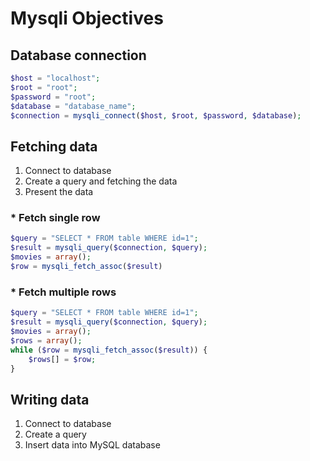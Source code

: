 # Mysqli Objectives


## Database connection
```php
$host = "localhost";
$root = "root";
$password = "root";
$database = "database_name";
$connection = mysqli_connect($host, $root, $password, $database);
```


## Fetching data
1) Connect to database
2) Create a query and fetching the data
3) Present the data

### * Fetch single row
```php
$query = "SELECT * FROM table WHERE id=1";
$result = mysqli_query($connection, $query);
$movies = array();
$row = mysqli_fetch_assoc($result)
```
### * Fetch multiple rows
```php
$query = "SELECT * FROM table WHERE id=1";
$result = mysqli_query($connection, $query);
$movies = array();
$rows = array();
while ($row = mysqli_fetch_assoc($result)) {
    $rows[] = $row;
}
```


## Writing data
1) Connect to database
2) Create a query 
3) Insert data into MySQL database 


